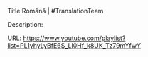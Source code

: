 Title:Română | #TranslationTeam

Description: 

URL: https://www.youtube.com/playlist?list=PL1yhyLyBfE6S_Ll0Hf_k8UK_Tz79mYfwY
